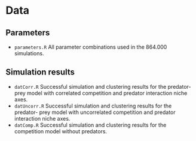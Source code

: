 # Data
## Parameters

* ```parameters.R``` All parameter combinations used in the 864.000 simulations.

## Simulation results

* ```datCorr.R``` Successful simulation and clustering results for the predator- prey model with correlated competition and predator interaction niche axes.
* ```datUncorr.R``` Successful simulation and clustering results for the predator- prey model with uncorrelated competition and predator interaction niche axes.
* ```datComp.R``` Successful simulation and clustering results for the competition model without predators.
